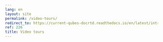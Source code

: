 ```yaml
---
lang: en
layout: site
permalink: /video-tours/
redirect_to: https://current-qubes-docrtd.readthedocs.io/en/latest/introduction/video-tours.html
ref: 226
title: Video tours
---
```

